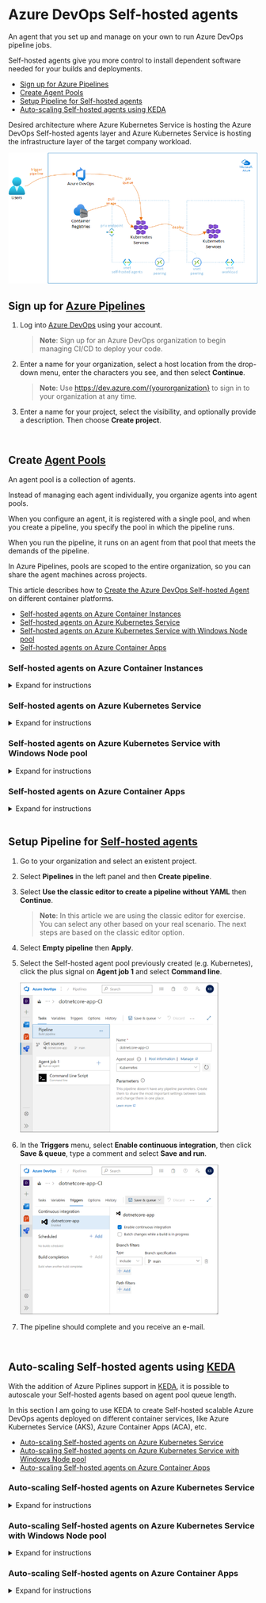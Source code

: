 # **Azure DevOps Self-hosted agents**

An agent that you set up and manage on your own to run Azure DevOps pipeline jobs.

Self-hosted agents give you more control to install dependent software needed for your builds and deployments.

- [Sign up for Azure Pipelines](#sign-up-for-azure-pipelines)
- [Create Agent Pools](#create-agent-pools)
- [Setup Pipeline for Self-hosted agents](#setup-pipeline-for-self-hosted-agents)
- [Auto-scaling Self-hosted agents using KEDA](#auto-scaling-self-hosted-agents-using-keda)

Desired architecture where Azure Kubernetes Service is hosting the Azure DevOps Self-hosted agents layer and Azure Kubernetes Service is hosting the infrastructure layer of the target company workload.

<img src="./images/aks-architecture.png" width="600">

<br>

## **Sign up for [Azure Pipelines](https://learn.microsoft.com/en-us/azure/devops/pipelines/get-started/pipelines-sign-up?view=azure-devops)**

1. Log into [Azure DevOps](https://dev.azure.com/) using your account.

   > **Note**: Sign up for an Azure DevOps organization to begin managing CI/CD to deploy your code.

2. Enter a name for your organization, select a host location from the drop-down menu, enter the characters you see, and then select **Continue**.

   > **Note**: Use https://dev.azure.com/{yourorganization} to sign in to your organization at any time.

3. Enter a name for your project, select the visibility, and optionally provide a description. Then choose **Create project**.

<br>

## **Create [Agent Pools](https://learn.microsoft.com/en-us/azure/devops/pipelines/agents/pools-queues?view=azure-devops&tabs=yaml%2Cbrowser#create-agent-pools)**

An agent pool is a collection of agents.

Instead of managing each agent individually, you organize agents into agent pools.

When you configure an agent, it is registered with a single pool, and when you create a pipeline, you specify the pool in which the pipeline runs.

When you run the pipeline, it runs on an agent from that pool that meets the demands of the pipeline.

In Azure Pipelines, pools are scoped to the entire organization, so you can share the agent machines across projects.

This article describes how to [Create the Azure DevOps Self-hosted Agent](https://learn.microsoft.com/en-us/azure/devops/pipelines/agents/pools-queues?view=azure-devops&tabs=yaml%2Cbrowser#create-agent-pools) on different container platforms.

- [Self-hosted agents on Azure Container Instances](#self-hosted-agents-on-azure-container-instances)
- [Self-hosted agents on Azure Kubernetes Service](#self-hosted-agents-on-azure-kubernetes-service)
- [Self-hosted agents on Azure Kubernetes Service with Windows Node pool](#self-hosted-agents-on-azure-kubernetes-service-with-windows-node-pool)
- [Self-hosted agents on Azure Container Apps](#self-hosted-agents-on-azure-container-apps)

### Self-hosted agents on **Azure Container Instances**

<details>
<summary>Expand for instructions</summary>

1. Go to your organization and select **Organization settings**.

2. Select **Agent pools** in the left panel under **Pipelines**.

3. Select **Add pool**.

4. Select **Self-hosted** for **Pool type**, type the name of your pool (e.g. **ACI**) and select **Create**.

5. Deploy and configure Azure Container Registry, in case you don't have one.

   > **Note**: Follow instructions from [Quickstart: Create an Azure container registry](https://learn.microsoft.com/en-us/azure/container-registry/container-registry-get-started-portal). After this, ensure you are logged to the Container Registry, and then you can push and pull containers from Azure Container Registry.

6. Create in your machine a work directory of your choice and navigate into it.

7. Download files [``Dockerfile``](/adoagent/Dockerfile) and [``start.sh``](/adoagent/start.sh) and save them in your work directory.

8. Build the Azure Devops Self-hosted container and push it into tour Container Registry repository.

   > **Note**: Replace ``[your registry]`` by your Container Registry and ensure you are logged to the Container Registry.

   ```console
   docker build -t [your registry]/adoagent:latest .
   docker push [your registry]/adoagent:latest
   ```

9. Download file [``azdevops-apps.yml``](/ACI/azdevops-apps.yml) and save it in your work directory.

   > **Note**: Replace values on file ``azdevops-apps.yml`` with your own values.

10. Deploy the ACI container.

    > **Note**: Ensure your Azure Resource Group is created. Replace ``[resource group]`` with your own values.

    ```console
    az container create \
      --resource-group [your resource group] \
      --file azdevops-apps.yml
    ```

11. Go to your **Organization settings**, select **Agent pools** and select the related **ACI** agent pool.

12. You should now see your ACI container instance connected in the **Agents** menu.

    > **Note**: You can run multiple ACI container instances using Container Groups. See [Tutorial: Deploy a multi-container group using Docker Compose](https://learn.microsoft.com/en-us/azure/container-instances/tutorial-docker-compose) for details.

</details>

### Self-hosted agents on **Azure Kubernetes Service**

<details>
<summary>Expand for instructions</summary>

1. Go to your organization and select **Organization settings**.

2. Select **Agent pools** in the left panel under **Pipelines**.

3. Select **Add pool**.

4. Select **Self-hosted** for **Pool type**, type the name of your pool (e.g. **AKS**) and select **Create**.

5. Deploy and configure Azure Container Registry, in case you don't have one.

   > **Note**: Follow instructions from [Quickstart: Create an Azure container registry](https://learn.microsoft.com/en-us/azure/container-registry/container-registry-get-started-portal). After this, ensure you are logged to the Container Registry, and then you can push and pull containers from Azure Container Registry.

6. Create in your machine a work directory of your choice and navigate into it.

7. Download files [``Dockerfile``](/adoagent/Dockerfile) and [``start.sh``](/adoagent/start.sh) and save them in your work directory.

8. Build the Azure Devops Self-hosted container and push it into your Container Registry.

   > **Note**: Replace ``[your registry]`` by your Container Registry account and ensure you are logged to the Container Registry.

   ```console
   docker build -t [your registry]/adoagent:latest .
   docker push [your registry]/adoagent:latest
   ```

9. Deploy and configure Azure Kubernetes Service (AKS).

   > **Note**: Setup the AKS cluster based on your needs. In a public subnet, in a private subnet, etc. There are multiple choices you can select. Ensure you have all requirements satisfied, or just create an AKS cluster based on the [AKS Quickstart guide](https://learn.microsoft.com/en-us/azure/aks/learn/quick-kubernetes-deploy-cli).

10. Download file [``azdevops-apps.yml``](/AKS/azdevops-apps.yml) and save it in your work directory.

    > **Note**: Replace values on file ``azdevops-apps.yml`` with your own values.

11. Connect to your AKS cluster and deploy the manifest.

    > **Note**: Ensure your Azure Resource Group and AKS namespace are created. Replace ``[your subscription id]``, ``[your resource group]``,  ``[your AKS cluster]`` and ``[your namespace]`` with your own values.

    ```console
    az account set --subscription [your subscription id]
    az aks get-credentials --resource-group [your resource group] --name [your AKS cluster]
    kubectl apply -f azdevops-apps.yml -n [your namespace]
    ```

12. Go to your **Organization settings**, select **Agent pools** and select the related **AKS** agent pool.

13. You should now see your AKS pod instance connected in the **Agents** menu.

    > **Note**: You can run multiple pods as you want.

</details>

### Self-hosted agents on **Azure Kubernetes Service with Windows Node pool**

<details>
<summary>Expand for instructions</summary>

1. Go to your organization and select **Organization settings**.

2. Select **Agent pools** in the left panel under **Pipelines**.

3. Select **Add pool**.

4. Select **Self-hosted** for **Pool type**, type the name of your pool (e.g. **AKS-win**) and select **Create**.

5. Deploy and configure Azure Container Registry, in case you don't have one.

   > **Note**: Follow instructions from [Quickstart: Create an Azure container registry](https://learn.microsoft.com/en-us/azure/container-registry/container-registry-get-started-portal). After this, ensure you are logged to the Container Registry, and then you can push and pull containers from Azure Container Registry.

6. Using **Powershell**, create in your machine a work directory of your choice and navigate into it.

7. Download files [``Dockerfile``](/adoagent-win/Dockerfile) and [``start.ps1``](/adoagent-win/start.ps1) and save them in your work directory.

8. Build the Azure Devops Self-hosted Windows container and push it into your Container Registry.

   > **Note**: Replace ``[your registry]`` by your Container Registry account and ensure you are logged to the Container registry.

   > **Note**: Follow **Install Docker for Windows** and **Switch Docker to use Windows containers** on [Run a self-hosted agent in Docker](https://learn.microsoft.com/en-us/azure/devops/pipelines/agents/docker?view=azure-devops) as requirements prior to build the Windows container.

   ```Powershell
   docker build -t [your registry]/adoagent-win:latest .
   docker push [your registry]/adoagent-win:latest
   ```

9. Deploy and configure Azure Kubernetes Service (AKS) with Windows Node pool.

   > **Note**: Create an AKS cluster with Windows Node pool. Reference: [Deploy a Windows-based AKS Cluster](https://learn.microsoft.com/en-us/azure/aks/learn/quick-windows-container-deploy-cli).

10. Download file [``azdevops-apps.yml``](/AKS-win/azdevops-apps.yml) and save it in your work directory.

    > **Note**: Replace values on file ``azdevops-apps.yml`` with your own values.

11. Connect to your AKS cluster and deploy the manifest.

    > **Note**: Ensure your Azure Resource Group and AKS namespace are created. Replace ``[your subscription id]``, ``[your resource group]``,  ``[your AKS cluster]`` and ``[your namespace]`` with your own values.

    ```console
    az account set --subscription [your subscription id]
    az aks get-credentials --resource-group [your resource group] --name [your AKS cluster]
    kubectl apply -f azdevops-apps.yml -n [your namespace]
    ```

12. Go to your **Organization settings**, select **Agent pools** and select the related **AKS-win** agent pool.

13. You should now see your Windows AKS pod instance connected in the **Agents** menu.

</details>

### Self-hosted agents on **Azure Container Apps**

<details>
<summary>Expand for instructions</summary>

1. Go to your organization and select **Organization settings**.

2. Select **Agent pools** in the left panel under **Pipelines**.

3. Select **Add pool**.

4. Select **Self-hosted** for **Pool type**, type the name of your pool (e.g. **ACA**) and select **Create**.

5. Deploy and configure Azure Container Registry, in case you don't have one.

   > **Note**: Follow instructions from [Quickstart: Create an Azure container registry](https://learn.microsoft.com/en-us/azure/container-registry/container-registry-get-started-portal). After this, ensure you are logged to the Container Registry, and then you can push and pull containers from Azure Container Registry.

6. Create in your machine a work directory of your choice and navigate into it.

7. Download files [``Dockerfile``](/adoagent/Dockerfile) and [``start.sh``](/adoagent/start.sh) and save them in your work directory.

8. Build the Azure Devops Self-hosted container and push it into your Container Registry repository.

   > **Note**: Replace ``[your registry]`` by your Container Registry and ensure you are logged to the Container Registry.

   ```console
   docker build -t [your registry]/adoagent:latest .
   docker push [your registry]/adoagent:latest
   ```

9. Deploy your Azure Container Apps instance.

    > **Note**: Below a deployment example. Ensure your Azure Resource Group is created. Replace ``[your ACA name]``, ``[your resource group]``, ``[your azure region]``, ``[your registry]``, ``[your ACA environment]``, ``[your registry user name]``, ``[your registry user password]``, ``[your personal access token]``, ``[your Azure organization]`` and ``[your Azure DevOps agent pool]`` with your own values. Follow the steps in [Quickstart: Deploy an existing container image with the command line](https://learn.microsoft.com/en-us/azure/container-apps/get-started-existing-container-image?tabs=bash&pivots=container-apps-private-registry) or check service docs for additional configuration options.

    ```console
    az containerapp env create \
    --name [your ACA environment] \
    --resource-group [your resource group] \
    --location [your azure region]

    az containerapp create \
    --name [your ACA name] \
    --resource-group [your resource group] \
    --image [your registry]/adoagent:latest \
    --environment [your ACA environment] \
    --registry-server [your registry] \
    --registry-username [your registry user name] \
    --registry-password [your registry user password] \
    --min-replicas 1 \
    --max-replicas 5 \
    --secrets 'azptoken=[your personal access token]' \
    --env-vars \
        'AZP_URL=https://dev.azure.com/[your Azure organization]' \
        'AZP_TOKEN=secretref:azptoken' \
        'AZP_POOL=[your Azure DevOps agent pool]'
    ```

10. Go to your **Organization settings**, select **Agent pools** and select the related **ACA** agent pool.

11. You should now see your Azure Container Apps containers connected in the **Agents** menu.

    > **Note**: You can run multiple pods as you want.

</details>

<br>

## **Setup Pipeline for [Self-hosted agents](https://learn.microsoft.com/en-us/azure/devops/pipelines/agents/v2-linux?view=azure-devops)**

1. Go to your organization and select an existent project.

2. Select **Pipelines** in the left panel and then **Create pipeline**.

3. Select **Use the classic editor to create a pipeline without YAML** then **Continue**.

   > **Note**: In this article we are using the classic editor for exercise. You can select any other based on your real scenario. The next steps are based on the classic editor option.

4. Select **Empty pipeline** then **Apply**.

5. Select the Self-hosted agent pool previously created (e.g. Kubernetes), click the plus signal on **Agent job 1** and select **Command line**.

   <img src="./images/ado-pipeline-tasks.png" width="400">

6. In the **Triggers** menu, select **Enable continuous integration**, then click **Save & queue**, type a comment and select **Save and run**.

   <img src="./images/ado-pipeline-trigger.png" width="400">

8. The pipeline should complete and you receive an e-mail.

<br>

## **Auto-scaling Self-hosted agents using [KEDA](https://keda.sh/docs/2.3/scalers/azure-pipelines/)**

With the addition of Azure Piplines support in [KEDA](https://keda.sh/docs/2.3/scalers/azure-pipelines/), it is possible to autoscale your Self-hosted agents based on agent pool queue length.

In this section I am going to use KEDA to create Self-hosted scalable Azure DevOps agents deployed on different container services, like Azure Kubernetes Service (AKS), Azure Container Apps (ACA), etc.

- [Auto-scaling Self-hosted agents on Azure Kubernetes Service](#auto-scaling-self-hosted-agents-on-azure-kubernetes-service)
- [Auto-scaling Self-hosted agents on Azure Kubernetes Service with Windows Node pool](#auto-scaling-self-hosted-agents-on-azure-kubernetes-service-with-windows-node-pool)
- [Auto-scaling Self-hosted agents on Azure Container Apps](#auto-scaling-self-hosted-agents-on-azure-container-apps)

### Auto-scaling Self-hosted agents on **Azure Kubernetes Service**

<details>
<summary>Expand for instructions</summary>

1. Setup **KEDA** into your AKS cluster according to procedure [Deploying KEDA](https://keda.sh/docs/latest/deploy/).

   > **Note**: [Self-hosted agents on AKS](#self-hosted-agents-on-aks) is required for this step.

2. Download manifest [``azdevops-keda.yml``](/AKS/azdevops-keda.yml) and apply it to create the resource **ScaledObject**. It will enable KEDA to scale your Self-hosted agents.

   ```
   kubectl apply -f azdevops-keda.yml -n [your namespace]
   ```

3. It's now time to see autoscaling in action.

   - First, check the current pods running in the deployment. In my case I have only one.

     <img src="./images/aks-auto_scaling-pods-before.png" width="400">

   - Now queue some Azure Pipeline builds and let´s them to be pending.

     <img src="./images/aks-auto_scaling-pipeline-pending.png" width="400">

   - As a result, you see KEDA scaling out the pods to meet the pending jobs. In my case, as I have only 2 [paralel jobs](https://learn.microsoft.com/en-us/azure/devops/pipelines/licensing/concurrent-jobs?view=azure-devops&tabs=ms-hosted) available, it scaled automatically to 2 pods.

     <img src="./images/aks-auto_scaling-pods-after.png" width="400">

</details>

### Auto-scaling Self-hosted agents on **Azure Kubernetes Service** with Windows Node pool 

<details>
<summary>Expand for instructions</summary>

1. Setup **KEDA** into your AKS Windows cluster according to procedure [Deploying KEDA](https://keda.sh/docs/latest/deploy/).

   > **Note**: [Self-hosted agents on Azure Kubernetes Service with Windows Node pool](#self-hosted-agents-on-azure-kubernetes-service-with-windows-node-pool) is required for the following steps.

2. Download manifest [``azdevops-keda.yml``](/AKS-win/azdevops-keda.yml) and apply it to create the resource **ScaledObject**. It will enable KEDA to scale your Self-hosted Windows agents.

   ```
   kubectl apply -f azdevops-keda.yml -n [your namespace]
   ```

3. It's now time to see autoscaling in action.

   - First, check the current pods running in the deployment. In my case I have only one.

     <img src="./images/aks-auto_scaling-pods-before.png" width="400">

   - Now queue some Azure Pipeline builds and let´s them to be pending.

     <img src="./images/aks-auto_scaling-pipeline-pending.png" width="400">

   - As a result, you see KEDA scaling out the pods to meet the pending jobs. In my case, as I have only 2 [paralel jobs](https://learn.microsoft.com/en-us/azure/devops/pipelines/licensing/concurrent-jobs?view=azure-devops&tabs=ms-hosted) available, it scaled automatically to 2 pods.

     <img src="./images/aks-auto_scaling-pods-after.png" width="400">

</details>

### Auto-scaling Self-hosted agents on **Azure Container Apps**

<details>
<summary>Expand for instructions</summary>

1. Create in your machine a work directory of your choice and navigate into it.

2. Download files [``azdevops-keda.ps1``](/ACA/azdevops-keda.ps1), [``azdevops-pool.ps1``](/AKS/azdevops-pool.ps1) and [``aca-keda.json``](/ACA/aca-keda.json) to your work directory.

    > **Note**: Replace following variables on file ``azdevops-keda.ps1`` with your own values:
    > - ``[your ACA name]``
    > - ``[your resource group]``
    > - ``[your azure region]``
    > - ``[your registry]``
    > - ``[your ACA environment]``
    > - ``[your registry user name]``
    > - ``[your registry user password]``
    > - ``[your personal access token]``
    > - ``[your Azure organization]``
    > - ``[your Azure DevOps agent pool]``

4. Deploy your Azure Container Apps instance using Powershell.

   ```powershell
   azdevops-keda.ps1
    ```

5. It's now time to see autoscaling in action.

   - First, check the current pods running in the deployment. Go to your **Organization settings**, select **Agent pools** and select the related **ACA** agent pool.

   - Now queue some Azure Pipeline builds and let´s them to be pending.

   - As a result, you see KEDA scaling out the pods to meet the pending jobs. In my case, as I have only 2 [paralel jobs](https://learn.microsoft.com/en-us/azure/devops/pipelines/licensing/concurrent-jobs?view=azure-devops&tabs=ms-hosted) available, it scaled automatically to 2 pods.

     <img src="./images/aks-auto_scaling-pipeline-pending.png" width="400">

</details>